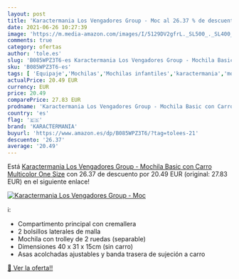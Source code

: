 ```yaml
---
layout: post
title: 'Karactermania Los Vengadores Group - Moc al 26.37 % de descuento'
date: 2021-06-26 10:27:39
image: 'https://m.media-amazon.com/images/I/5129DV2gfrL._SL500_._SL400_.jpg'
comments: true
category: ofertas
author: 'tole.es'
slug: 'B085WPZ3T6-es Karactermania Los Vengadores Group - Mochila Basic con...'
sku: 'B085WPZ3T6-es'
tags: [ 'Equipaje','Mochilas','Mochilas infantiles','karactermania','mochila', ]
actualPrice: 20.49 EUR
currency: EUR
price: 20.49
comparePrice: 27.83 EUR
prodname: 'Karactermania Los Vengadores Group - Mochila Basic con Carro  Multicolor  One Size'
country: 'es'
flag: '🇪🇸'
brand: 'KARACTERMANIA'
buyurl: 'https://www.amazon.es/dp/B085WPZ3T6/?tag=tolees-21'
descuento: '26.37'
average: '20.49'
---
```


Está [Karactermania Los Vengadores Group - Mochila Basic con Carro  Multicolor  One Size](https://www.amazon.es/dp/B085WPZ3T6/?tag=tolees-21) con 26.37 de descuento por 20.49 EUR (original: 27.83 EUR) en el siguiente enlace!

[![Karactermania Los Vengadores Group - Moc](https://m.media-amazon.com/images/I/5129DV2gfrL._SL500_._SL400_.jpg)](https://www.amazon.es/dp/B085WPZ3T6/?tag=tolees-21)

ℹ️:

- Compartimento principal con cremallera
- 2 bolsillos laterales de malla
- Mochila con trolley de 2 ruedas (separable)
- Dimensiones 40 x 31 x 15cm (sin carro)
- Asas acolchadas ajustables y banda trasera de sujeción a carro

[🛒 Ver la oferta!!](https://www.amazon.es/dp/B085WPZ3T6/?tag=tolees-21)
